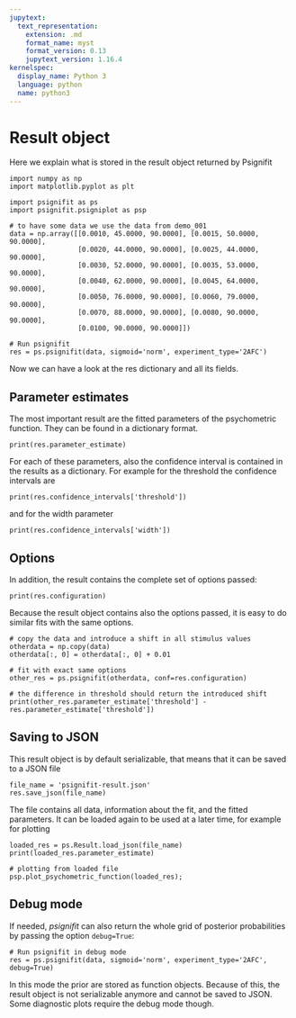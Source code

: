 ```yaml
---
jupytext:
  text_representation:
    extension: .md
    format_name: myst
    format_version: 0.13
    jupytext_version: 1.16.4
kernelspec:
  display_name: Python 3
  language: python
  name: python3
---
```


# Result object

Here we explain what is stored in the result object returned by Psignifit

```{code-cell} ipython3
import numpy as np
import matplotlib.pyplot as plt

import psignifit as ps
import psignifit.psigniplot as psp

# to have some data we use the data from demo_001
data = np.array([[0.0010, 45.0000, 90.0000], [0.0015, 50.0000, 90.0000],
                 [0.0020, 44.0000, 90.0000], [0.0025, 44.0000, 90.0000],
                 [0.0030, 52.0000, 90.0000], [0.0035, 53.0000, 90.0000],
                 [0.0040, 62.0000, 90.0000], [0.0045, 64.0000, 90.0000],
                 [0.0050, 76.0000, 90.0000], [0.0060, 79.0000, 90.0000],
                 [0.0070, 88.0000, 90.0000], [0.0080, 90.0000, 90.0000],
                 [0.0100, 90.0000, 90.0000]])

# Run psignifit
res = ps.psignifit(data, sigmoid='norm', experiment_type='2AFC')
```

Now we can have a look at the res dictionary and all its fields.

## Parameter estimates
The most important result are the fitted parameters of the psychometric
function. They can be found in a dictionary format.

```{code-cell} ipython3
print(res.parameter_estimate)
```

For each of these parameters, also the confidence interval is contained
in the results as a dictionary.
For example for the threshold the confidence intervals are

```{code-cell} ipython3
print(res.confidence_intervals['threshold'])
```

and for the width parameter

```{code-cell} ipython3
print(res.confidence_intervals['width'])
```

## Options
In addition, the result contains the complete set of options passed:

```{code-cell} ipython3
print(res.configuration)
```

Because the result object contains also the options passed, it is easy to do similar fits with the same options.

```{code-cell} ipython3
# copy the data and introduce a shift in all stimulus values
otherdata = np.copy(data)
otherdata[:, 0] = otherdata[:, 0] + 0.01

# fit with exact same options
other_res = ps.psignifit(otherdata, conf=res.configuration)

# the difference in threshold should return the introduced shift
print(other_res.parameter_estimate['threshold'] - res.parameter_estimate['threshold'])
```

## Saving to JSON

This result object is by default serializable, that means that it can be saved to a JSON file

```{code-cell} ipython3
file_name = 'psignifit-result.json'
res.save_json(file_name)
```

The file contains all data, information about the fit, and the fitted parameters.
It can be loaded again to be used at a later time, for example for plotting

```{code-cell} ipython3
loaded_res = ps.Result.load_json(file_name)
print(loaded_res.parameter_estimate)
```

```{code-cell} ipython3
# plotting from loaded file
psp.plot_psychometric_function(loaded_res);
```

## Debug mode

If needed, *psignifit* can also return the whole grid of posterior probabilities by passing the option `debug=True`:

```{code-cell} ipython3
# Run psignifit in debug mode
res = ps.psignifit(data, sigmoid='norm', experiment_type='2AFC', debug=True)
```

In this mode the prior are stored as function objects. Because of this, the result object is not serializable anymore
and cannot be saved to JSON. Some diagnostic plots require the debug mode though.
